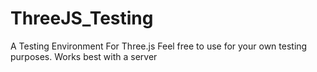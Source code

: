 # ThreeJS_Testing
A Testing Environment For Three.js 
Feel free to use for your own testing purposes.
Works best with a server 
